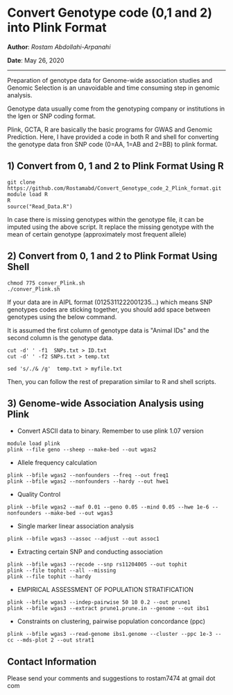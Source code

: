 # Convert Genotype code (0,1 and 2) into Plink Format

**Author**: *Rostam Abdollahi-Arpanahi*

**Date**: May 26, 2020

-----

Preparation of genotype data for Genome-wide association studies and Genomic Selection is an unavoidable and time consuming step in genomic analysis. 

Genotype data usually come from the genotyping company or institutions in the lgen or SNP coding format.

Plink, GCTA, R are basically the basic programs for GWAS and Genomic Prediction. Here, I have provided a code in both R and shell for converting the genotype data fron SNP code (0=AA, 1=AB and 2=BB) to plink format. 

## 1) Convert from 0, 1 and 2 to Plink Format Using R

```
git clone https://github.com/Rostamabd/Convert_Genotype_code_2_Plink_format.git
module load R
R
source("Read_Data.R")
```

In case there is missing genotypes within the genotype file, it can be imputed using the above script. It replace the missing genotype with the mean of certain genotype (approximately most frequent allele)

## 2) Convert from 0, 1 and 2 to Plink Format Using Shell

```
chmod 775 conver_Plink.sh
./conver_Plink.sh
```

If your data are in AIPL format (0125311222001235...) which means SNP genotypes codes are sticking together, you should add space between genotypes using the below command. 

It is assumed the first column of genotype data is "Animal IDs" and the second column is the genotype data.

```
cut -d' ' -f1  SNPs.txt > ID.txt
cut -d' ' -f2 SNPs.txt > temp.txt

sed 's/./& /g'  temp.txt > myfile.txt
```

Then, you can follow the rest of preparation similar to R and shell scripts.

## 3) Genome-wide Association Analysis using Plink

- Convert ASCII data to binary. Remember to use plink 1.07 version

```
module load plink
plink --file geno --sheep --make-bed --out wgas2
```

- Allele frequency calculation

```
plink --bfile wgas2 --nonfounders --freq --out freq1
plink --bfile wgas2 --nonfounders --hardy --out hwe1
```

- Quality Control

```
plink --bfile wgas2 --maf 0.01 --geno 0.05 --mind 0.05 --hwe 1e-6 --nonfounders --make-bed --out wgas3
```

- Single marker linear association analysis

```
plink --bfile wgas3 --assoc --adjust --out assoc1
```

- Extracting certain SNP and conducting association

```
plink --bfile wgas3 --recode --snp rs11204005 --out tophit
plink --file tophit --all --missing
plink --file tophit --hardy
```

- EMPIRICAL ASSESSMENT OF POPULATION STRATIFICATION

```
plink --bfile wgas3 --indep-pairwise 50 10 0.2 --out prune1
plink --bfile wgas3 --extract prune1.prune.in --genome --out ibs1
```

- Constraints on clustering, pairwise population concordance (ppc)

```
plink --bfile wgas3 --read-genome ibs1.genome --cluster --ppc 1e-3 --cc --mds-plot 2 --out strat1
```

## Contact Information

Please send your comments and suggestions to rostam7474 at gmail dot com